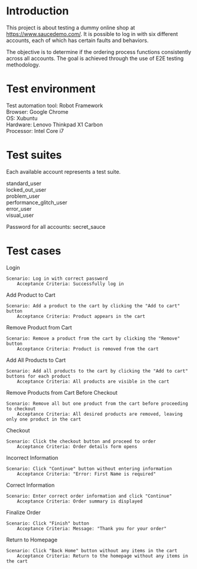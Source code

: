 # Introduction

This project is about testing a dummy online shop at https://www.saucedemo.com/. It is possible to log in with six different accounts, each of which has certain faults and behaviors. 

The objective is to determine if the ordering process functions consistently across all accounts. The goal is achieved through the use of E2E testing methodology.

# Test environment

Test automation tool: Robot Framework  
Browser: Google Chrome  
OS: Xubuntu  
Hardware: Lenovo Thinkpad X1 Carbon  
Processor: Intel Core i7  

# Test suites

Each available account represents a test suite.

standard_user  
locked_out_user  
problem_user  
performance_glitch_user  
error_user  
visual_user  

Password for all accounts: secret_sauce

# Test cases

Login

    Scenario: Log in with correct password
        Acceptance Criteria: Successfully log in

Add Product to Cart

    Scenario: Add a product to the cart by clicking the "Add to cart" button
        Acceptance Criteria: Product appears in the cart

Remove Product from Cart

    Scenario: Remove a product from the cart by clicking the "Remove" button
        Acceptance Criteria: Product is removed from the cart

Add All Products to Cart

    Scenario: Add all products to the cart by clicking the "Add to cart" buttons for each product
        Acceptance Criteria: All products are visible in the cart

Remove Products from Cart Before Checkout

    Scenario: Remove all but one product from the cart before proceeding to checkout
        Acceptance Criteria: All desired products are removed, leaving only one product in the cart

Checkout

    Scenario: Click the checkout button and proceed to order
        Acceptance Criteria: Order details form opens

Incorrect Information

    Scenario: Click "Continue" button without entering information
        Acceptance Criteria: "Error: First Name is required"

Correct Information

    Scenario: Enter correct order information and click "Continue"
        Acceptance Criteria: Order summary is displayed

Finalize Order

    Scenario: Click "Finish" button
        Acceptance Criteria: Message: "Thank you for your order"

Return to Homepage

    Scenario: Click "Back Home" button without any items in the cart
        Acceptance Criteria: Return to the homepage without any items in the cart